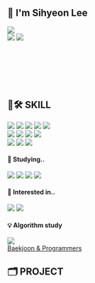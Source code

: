 ## 🍋 I'm Sihyeon Lee 
<p> 
  
  <a href="https://hits.seeyoufarm.com"><img src="https://hits.seeyoufarm.com/api/count/incr/badge.svg?url=https%3A%2F%2Fgithub.com%2FSIHYEONee%2Fhit-counter&count_bg=%23FFD900&title_bg=%23555555&icon=github.svg&icon_color=%23E7E7E7&title=&edge_flat=false"/></a>
  <br>
  <a href=""><img src="https://img.shields.io/badge/Portfolio-000000?style=flat&logo=notion&logoColor=white" /></a>
  <a href="https://github.com/SIHYEONee/TIL.git"><img src="https://img.shields.io/badge/Std.Blog-181717?style=flat&logo=github&logoColor=white" /></a>
  <br>
 
  <br>
  <br>
  <br>
  <br>
  <br>
</p>

## 💪🛠 SKILL
<p>
  <img src="https://img.shields.io/badge/Java-007396?style=flat&logo=openjdk&logoColor=white">
  <img src="https://img.shields.io/badge/Spring-6DB33F?style=flat&logo=spring&logoColor=white">
  <img src="https://img.shields.io/badge/Spring Boot-6DB33F?style=flat&logo=springboot&logoColor=white">
  <img src="https://img.shields.io/badge/MySQL-4479A1?style=flat&logo=mysql&logoColor=white">
  <img src="https://img.shields.io/badge/JPA-59666C?style=flat&logo=hibernate&logoColor=white">
  <br>
  <img src="https://img.shields.io/badge/JavaScript-F7DF1E?style=flat&logo=javascript&logoColor=white">
  <img src="https://img.shields.io/badge/HTML5-E34F26?style=flat&logo=html5&logoColor=white">
  <img src="https://img.shields.io/badge/CSS-1572B6?style=flat-square&logo=css3&logoColor=white">
  <img src="https://img.shields.io/badge/BootStrap-7952B3?style=flat-square&logo=bootstrap&logoColor=white">
  <br>
  <img src="https://img.shields.io/badge/Eclipse IDE-2C2255?style=flat&logo=eclipseide&logoColor=white">
  <img src="https://img.shields.io/badge/IntelliJ IDE-000000?style=flat&logo=intellijidea&logoColor=white">
  <img src="https://img.shields.io/badge/Visual Studio Code-007ACC?style=flat&logo=visualstudiocode&logoColor=white">
</p>
 
#### 📓 Studying..
<p>
  <img src="https://img.shields.io/badge/Python-3776AB?style=flat&logo=python&logoColor=white">
  <img src="https://img.shields.io/badge/Linux-FCC624?style=flat&logo=linux&logoColor=white">
  <img src="https://img.shields.io/badge/Docker-2496ED?style=flat&logo=docker&logoColor=white">
  <img src="https://img.shields.io/badge/AWS-232F3E?style=flat&logo=amazonaws&logoColor=white">
</p>    

  #### 🎈 Interested in..
<p>
  <img src="https://img.shields.io/badge/Spring Security-6DB33F?style=flat&logo=springsecurity&logoColor=white">
  <img src="https://img.shields.io/badge/Node.js-339933?style=flat&logo=node.js&logoColor=white">
</p>

#### 💡 Algorithm study
<p>
  <img src="http://mazassumnida.wtf/api/mini/generate_badge?boj=sleeee"/><br>
  <a href="https://github.com/SIHYEONee/coding-test-prac.git">Baekjoon & Programmers </a><br>
</p>

## 🗂 PROJECT
<p>
  
</p>

<!--

 <a href="mailto:sihyeon.leeee@gmail.com"><img src="https://img.shields.io/badge/sihyeon.leeee@gmail.com-EA4335?style=flat&logo=gmail&logoColor=white" /></a>

<img src="https://img.shields.io/badge/Oracle DB-F80000?style=flat-square&logo=oracle&logoColor=white">
<img src="https://img.shields.io/badge/Git-F05032?style=flat-square&logo=git&logoColor=white">
<img src="https://img.shields.io/badge/Gradle-02303A?style=flat&logo=gradle&logoColor=white">



-->

